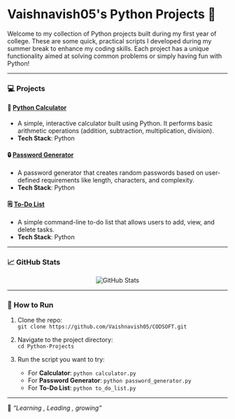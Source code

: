 # Vaishnavish05's Python Projects 🚀

Welcome to my collection of Python projects built during my first year of college. These are some quick, practical scripts I developed during my summer break to enhance my coding skills. Each project has a unique functionality aimed at solving common problems or simply having fun with Python!

---

### 💻 Projects
#### 🔢 [Python Calculator](./calculator.py)
- A simple, interactive calculator built using Python. It performs basic arithmetic operations (addition, subtraction, multiplication, division).
- **Tech Stack**: Python

#### 🔒 [Password Generator](./password%20generator.py)
- A password generator that creates random passwords based on user-defined requirements like length, characters, and complexity.
- **Tech Stack**: Python

#### 🗒️ [To-Do List](./to-do%20list.py)
- A simple command-line to-do list that allows users to add, view, and delete tasks.
- **Tech Stack**: Python

---

### 📈 GitHub Stats
<p align="center">
  <img src="https://github-readme-stats.vercel.app/api?username=Vaishnavish05&show_icons=true&theme=radical" alt="GitHub Stats" />
</p>

---

### 🔧 How to Run
1. Clone the repo:  
   `git clone https://github.com/Vaishnavish05/CODSOFT.git`
   
2. Navigate to the project directory:  
   `cd Python-Projects`

3. Run the script you want to try:
   - For **Calculator**: `python calculator.py`
   - For **Password Generator**: `python password_generator.py`
   - For **To-Do List**: `python to_do_list.py`

---

🦄 _“Learning , Leading , growing”_
